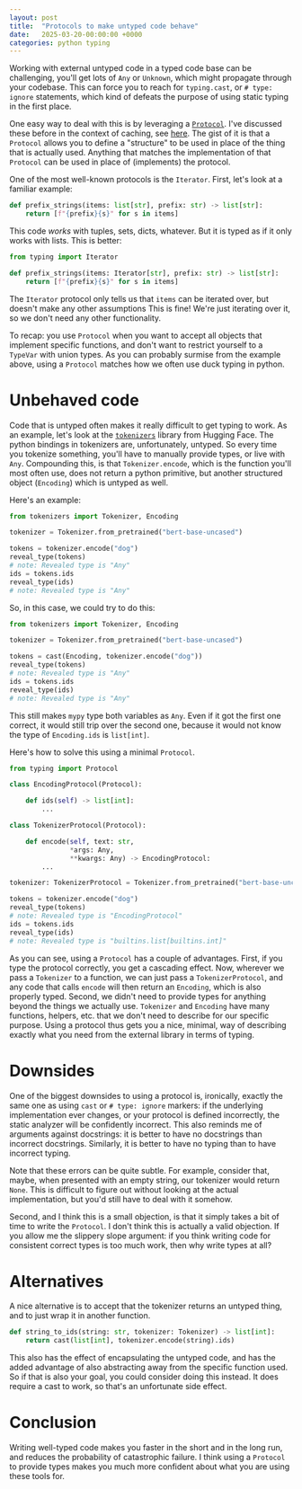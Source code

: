 ```yaml
---
layout: post
title:  "Protocols to make untyped code behave"
date:   2025-03-20-00:00:00 +0000
categories: python typing
---
```


Working with external untyped code in a typed code base can be challenging, you'll get lots of `Any` or `Unknown`, which might propagate through your codebase. This can force you to reach for `typing.cast`, or `# type: ignore` statements, which kind of defeats the purpose of using static typing in the first place.

One easy way to deal with this is by leveraging a [`Protocol`](https://mypy.readthedocs.io/en/stable/protocols.html). I've discussed these before in the context of caching, see [here](https://stephantul.github.io/python/typing/2024/05/31/cache/). The gist of it is that a `Protocol` allows you to define a "structure" to be used in place of the thing that is actually used. Anything that matches the implementation of that `Protocol` can be used in place of (implements) the protocol.

One of the most well-known protocols is the `Iterator`. First, let's look at a familiar example:

```python
def prefix_strings(items: list[str], prefix: str) -> list[str]:
    return [f"{prefix}{s}" for s in items]
```

This code _works_ with tuples, sets, dicts, whatever. But it is typed as if it only works with lists. This is better:

```python
from typing import Iterator

def prefix_strings(items: Iterator[str], prefix: str) -> list[str]:
    return [f"{prefix}{s}" for s in items]
```

The `Iterator` protocol only tells us that `items` can be iterated over, but doesn't make any other assumptions This is fine! We're just iterating over it, so we don't need any other functionality.

To recap: you use `Protocol` when you want to accept all objects that implement specific functions, and don't want to restrict yourself to a `TypeVar` with union types. As you can probably surmise from the example above, using a `Protocol` matches how we often use duck typing in python.

# Unbehaved code

Code that is untyped often makes it really difficult to get typing to work. As an example, let's look at the [`tokenizers`](https://github.com/huggingface/tokenizers) library from Hugging Face. The python bindings in tokenizers are, unfortunately, untyped. So every time you tokenize something, you'll have to manually provide types, or live with `Any`. Compounding this, is that `Tokenizer.encode`, which is the function you'll most often use, does not return a python primitive, but another structured object (`Encoding`) which is untyped as well.

Here's an example:

```python
from tokenizers import Tokenizer, Encoding

tokenizer = Tokenizer.from_pretrained("bert-base-uncased")

tokens = tokenizer.encode("dog")
reveal_type(tokens)
# note: Revealed type is "Any"
ids = tokens.ids
reveal_type(ids)
# note: Revealed type is "Any"
```

So, in this case, we could try to do this:

```python
from tokenizers import Tokenizer, Encoding

tokenizer = Tokenizer.from_pretrained("bert-base-uncased")

tokens = cast(Encoding, tokenizer.encode("dog"))
reveal_type(tokens)
# note: Revealed type is "Any"
ids = tokens.ids
reveal_type(ids)
# note: Revealed type is "Any"
```

This still makes `mypy` type both variables as `Any`. Even if it got the first one correct, it would still trip over the second one, because it would not know the type of `Encoding.ids` is `list[int]`.

Here's how to solve this using a minimal `Protocol`.

```python
from typing import Protocol

class EncodingProtocol(Protocol):

    def ids(self) -> list[int]:
        ...

class TokenizerProtocol(Protocol):

    def encode(self, text: str, 
               *args: Any, 
               **kwargs: Any) -> EncodingProtocol:
        ...

tokenizer: TokenizerProtocol = Tokenizer.from_pretrained("bert-base-uncased")

tokens = tokenizer.encode("dog")
reveal_type(tokens)
# note: Revealed type is "EncodingProtocol"
ids = tokens.ids
reveal_type(ids)
# note: Revealed type is "builtins.list[builtins.int]"
```

As you can see, using a `Protocol` has a couple of advantages. First, if you type the protocol correctly, you get a cascading effect. Now, wherever we pass a `Tokenizer` to a function, we can just pass a `TokenizerProtocol`, and any code that calls `encode` will then return an `Encoding`, which is also properly typed. Second, we didn't need to provide types for anything beyond the things we actually use. `Tokenizer` and `Encoding` have many functions, helpers, etc. that we don't need to describe for our specific purpose. Using a protocol thus gets you a nice, minimal, way of describing exactly what you need from the external library in terms of typing.

# Downsides

One of the biggest downsides to using a protocol is, ironically, exactly the same one as using `cast` or `# type: ignore` markers: if the underlying implementation ever changes, or your protocol is defined incorrectly, the static analyzer will be confidently incorrect. This also reminds me of arguments against docstrings: it is better to have no docstrings than incorrect docstrings. Similarly, it is better to have no typing than to have incorrect typing.

Note that these errors can be quite subtle. For example, consider that, maybe, when presented with an empty string, our tokenizer would return `None`. This is difficult to figure out without looking at the actual implementation, but you'd still have to deal with it somehow.

Second, and I think this is a small objection, is that it simply takes a bit of time to write the `Protocol`. I don't think this is actually a valid objection. If you allow me the slippery slope argument: if you think writing code for consistent correct types is too much work, then why write types at all?

# Alternatives

A nice alternative is to accept that the tokenizer returns an untyped thing, and to just wrap it in another function.

```python
def string_to_ids(string: str, tokenizer: Tokenizer) -> list[int]:
    return cast(list[int], tokenizer.encode(string).ids)
```

This also has the effect of encapsulating the untyped code, and has the added advantage of also abstracting away from the specific function used. So if that is also your goal, you could consider doing this instead. It does require a cast to work, so that's an unfortunate side effect.

# Conclusion

Writing well-typed code makes you faster in the short and in the long run, and reduces the probability of catastrophic failure. I think using a `Protocol` to provide types makes you much more confident about what you are using these tools for.
